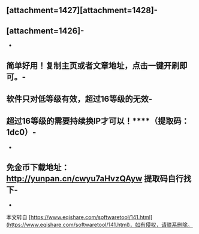 \[attachment=1427\]\[attachment=1428\]-
-
\[attachment=1426\]-
-
-
**简单好用！复制主页或者文章地址，点击一键开刷即可。**-
-
**软件只对低等级有效，超过16等级的无效**-
-
**超过16等级的需要持续换IP才可以！****（提取码：1dc0）**-
-
-
**免金币下载地址：http://yunpan.cn/cwyu7aHvzQAyw 提取码自行找下**-
-

-

本文转自 [https://www.eqishare.com/softwaretool/141.html](https://www.eqishare.com/softwaretool/141.html)，如有侵权，请联系删除。